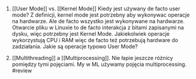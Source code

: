 1. [[User Mode]] vs. [[Kernel Mode]]
Kiedy jest używany de facto user mode? Z definicji, kernel mode jest potrzebny aby wykonywac operacje na hardwarze. Ale de facto wszystko jest wykonywane na hardwarze. Otwarcie pliku w Linuxie to de facto interakcja z bitami zapisanymi na dysku, więc potrzebny jest Kernel Mode. Jakiekolwiek operacje wykorzystują CPU i RAM więc de facto też potrzebują hardware do zadziałania. Jakie są operacje typowo User Mode?

2. [[Multithreading]] a [[Multiprocessing]].
Nie łapie jeszcze różnicy pomiędzy tymi pojęciami. My w ML używamy pojęcia multiprocessing.  #review